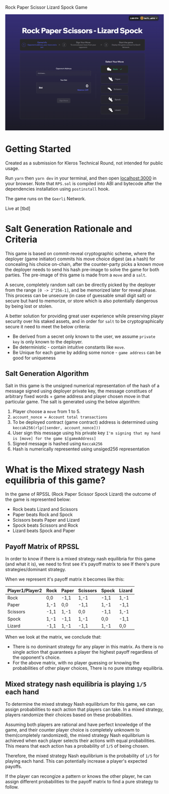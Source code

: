 Rock Paper Scissor Lizard Spock Game

![My Image](/public/scnshot.png)

# Getting Started

Created as a submission for Kleros Technical Round, not intended for public usage.

Run `yarn` then `yarn dev` in your terminal, and then open [localhost:3000](http://localhost:3000) in your browser. Note that `RPS.sol` is compiled into ABI and bytecode after the dependencies installation using `postinstall` hook.

The game runs on the `Goerli` Network.

Live at [tbd]


# Salt Generation Rationale and Criteria
This game is based on commit-reveal cryptographic scheme, where the deployer (game initiator) commits his move choice digest (as a hash) for concealing his choice on-chain, after the counter-party picks a known move the deployer needs to send his hash pre-image to solve the game for both parties. The pre-image of this game is made from a `move` and a `salt`.

A secure, completely random salt can be directly picked by the deployer from the range `[0 -> 2^256-1]`, and be memorized later for reveal phase. This process can be unsecure (in case of guessable small digit salt) or secure but hard to memorize, or store which is also potentially dangerous by being lost or stolen.

A better solution for providing great user experience while preserving player security over his staked assets, and in order for `salt` to be cryptographically secure it need to meet the below criteria: 
- Be derived from a secret only known to the user, we assume `private key` is only known to the deployer.
- Be deterministic - contain intuitive constants like `move`.
- Be Unique for each game by adding some nonce - `game address` can be good for uniqueness 


## Salt Generation Algorithm
Salt in this game is the unsigned numerical representation of the hash of a message signed using deployer private key, the message constitues of arbitrary fixed words + game address and player chosen move in that particular game. The salt is generated using the below algorithm:

1. Player choose a `move` from 1 to 5.
2. `account_nonce = Account total transactions`
3. To be deployed contract (game contract) address is determined using `keccak256(rlp([sender, account_nonce]))`
4. User sign this message using his private key `I'm signing that my hand is [move] for the game $[gameAddress]`
5. Signed message is hashed using `Keccak256`
6. Hash is numerically represented using unsiged256 representation


# What is the Mixed strategy Nash equilibria of this game?

In the game of RPSSL (Rock Paper Scissor Spock Lizard) the outcome of the game is represented below:
- Rock beats Lizard and Scissors
- Paper beats Rock and Spock
- Scissors beats Paper and Lizard
- Spock beats Scissors and Rock
- Lizard beats Spock and Paper


## Payoff Matrix of RPSSL 
In order to know if there is a mixed strategy nash equilibria for this game (and what it is), we need to first see it's payoff matrix to see If there's pure strategies/dominant strategy.

When we represent it's payoff matrix it becomes like this: 

| Player1/Player2 |  Rock   |  Paper  | Scissors |  Spock  |  Lizard |
|-----------------|---------|---------|----------|---------|---------|
| Rock            |   0,0   |  -1,1   |   1,-1   |  -1,1   |   1,-1  |
| Paper           |   1,-1  |   0,0   |  -1,1    |   1,-1  |  -1,1   |
| Scissors        |  -1,1   |   1,-1  |   0,0    |  -1,1   |   1,-1  |
| Spock           |   1,-1  |  -1,1   |   1,-1   |   0,0   |  -1,1   |
| Lizard          |  -1,1   |   1,-1  |  -1,1    |   1,-1  |   0,0   |

When we look at the matrix, we conclude that:

- There is no dominant strategy for any player in this matrix. As there is no single action that guarantees a player the highest payoff regardless of the opponent's choice.
- For the above matrix, with no player guessing or knowing the probabilities of other player choices, There is no pure strategy equilibria.

## Mixed strategy nash equilibria is playing `1/5` each hand

To determine the mixed strategy Nash equilibrium for this game, we can assign probabilities to each action that players can take. In a mixed strategy, players randomize their choices based on these probabilities.

Assuming both players are rational and have perfect knowledge of the game, and their counter player choice is completely unknowm to them(completely randomized), the mixed strategy Nash equilibrium is achieved when each player selects their actions with equal probabilities. This means that each action has a probability of `1/5` of being chosen.

Therefore, the mixed strategy Nash equilibrium is the probability of `1/5` for playing each hand. This can potentially increase a player's expected payoffs.

If the player can recongize a pattern or knows the other player, he can assign different probabilities to the payoff matrix to find a pure strategy to follow.





